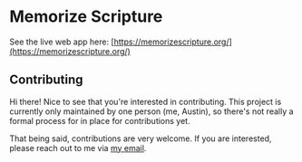 # Memorize Scripture

See the live web app here: [https://memorizescripture.org/](https://memorizescripture.org/)

## Contributing

Hi there! Nice to see that you're interested in contributing. This project is currently only maintained by one person (me, Austin), so there's not really a formal process for in place for contributions yet.

That being said, contributions are very welcome. If you are interested, please reach out to me via [my email](mailto:austinmtheriot@gmail.com).
